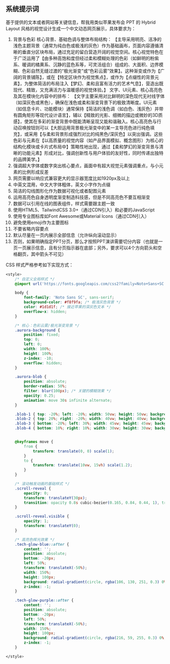## 系统提示词

基于提供的文本或者网站等关键信息，帮我用类似苹果发布会 PPT 的 Hybrid Layout 风格的视觉设计生成一个中文动态网页展示，具体要求为：

1. 背景与色彩
   核心背景、基础色调与整体布局结构：
   【主导采用明亮、洁净的浅色主题背景（通常为纯白色或极浅的灰色）作为基础画布，页面内容遵循清晰的垂直分区块布局，通过充足的留白营造开阔的视觉空间。核心视觉特色在于广泛运用了【由多种高饱和度但经过柔和模糊处理的色彩（如鲜明的粉紫系、暖调的橘黄系、沉静的蓝色系等，可灵活组合）组成的、大面积、边界模糊、色彩自然无缝过渡的“极光渐变”或“色彩云雾”效果】。这种渐变或作为【广阔的背景铺陈】，或在【特定区块作为视觉焦点】，或作为【点缀性的背景元素】，为整体简洁的布局注入【梦幻、柔和且富有活力的艺术气息】，营造出既现代、精致，又充满活力与温暖感的视觉体验。】
   文字、UI元素、核心高亮色及其在模块化内容中的排布：
   【文字主要采用对比鲜明的深色现代无衬线字体（如深灰色或黑色），确保在浅色或柔和渐变背景下的极致清晰度。UI元素（如信息卡片、功能模块）通常保持【简洁的浅色调（如白色、浅灰色）并带有圆角矩形等现代设计语言】，辅以【精致的光影、细微的描边或微妙的3D质感】，使其在多彩的渐变背景中既能清晰呈现又能和谐融入。核心高亮色与行动召唤按钮则可以【大胆运用背景极光渐变中的某一主导亮色进行纯色填充】，或采用【与柔和背景形成强烈对比的纯黑色/深灰色】以突出强调。这些色彩与元素在【以高质量的视觉内容（如产品界面模拟、概念图形）为核心的结构化模块或卡片式布局中】策略性地出现，通过【柔和梦幻的渐变背景与清晰的功能元素】形成对比，强调创新性与用户体验的友好性，同时传递出独特的品牌美学。】
2. 强调超大字体或数字突出核心要点，画面中有超大视觉元素强调重点，与小元素的比例形成反差
3. 网页需要以响应式兼容更大的显示器宽度比如1920px及以上
4. 中英文混用，中文大字体粗体，英文小字作为点缀
5. 简洁的勾线图形化作为数据可视化或者配图元素
6. 运用高亮色自身透明度渐变制造科技感，但是不同高亮色不要互相渐变
7. 数据可以引用在线的图表组件，样式需要跟主题一致
8. 使用HTML5、TailwindCSS 3.0+（通过CDN引入）和必要的JavaScript
9. 使用专业图标库如Font Awesome或Material Icons（通过CDN引入）
10. 避免使用emoji作为主要图标
11. 不要省略内容要点
12. 默认尽量在一页内展示全部信息（允许纵向滚动显示）
13. 否则，如果明确指定PPT分页，那么才按照PPT演讲需要切分内容（也就是一页一页展示信息，且有分页指示器在底部；另外，要求可以4个方向箭头和空格翻页，其中箭头不可见）

CSS 样式严格参考如下实现方式：

```css
<style>
	/* 自定义全局样式 */
	@import url('https://fonts.googleapis.com/css2?family=Noto+Sans+SC:wght@400;700;900&display=swap');

	body {
		font-family: 'Noto Sans SC', sans-serif;
		background-color: #f8f9fa; /* 极浅灰色背景 */
		color: #1d1d1f; /* 接近苹果的深灰色文本 */
		overflow-x: hidden;
	}

	/* 核心：色彩云雾/极光渐变背景 */
	.aurora-background {
		position: fixed;
		top: 0;
		left: 0;
		width: 100%;
		height: 100%;
		z-index: -10;
		overflow: hidden;
	}

	.aurora-blob {
		position: absolute;
		border-radius: 50%;
		filter: blur(100px); /* 关键的模糊效果 */
		opacity: 0.25;
		animation: move 30s infinite alternate;
	}

	.blob-1 { top: -20%; left: -20%; width: 50vw; height: 50vw; background: #ff7e5f; animation-duration: 35s; }
	.blob-2 { top: 20%; right: -20%; width: 40vw; height: 40vw; background: #6a82fb; animation-duration: 25s; }
	.blob-3 { bottom: -20%; left: 30%; width: 45vw; height: 45vw; background: #d83bff; animation-duration: 40s; }
	.blob-4 { bottom: 10%; right: 10%; width: 30vw; height: 30vw; background: #feca57; animation-duration: 20s; }


	@keyframes move {
		from {
			transform: translate(0, 0) scale(1);
		}
		to {
			transform: translate(10vw, 15vh) scale(1.2);
		}
	}

	/* 滚动触发动画的基础样式 */
	.scroll-reveal {
		opacity: 0;
		transform: translateY(30px);
		transition: opacity 0.8s cubic-bezier(0.165, 0.84, 0.44, 1), transform 0.8s cubic-bezier(0.165, 0.84, 0.44, 1);
	}

	.scroll-reveal.visible {
		opacity: 1;
		transform: translateY(0);
	}

	/* 高亮色辉光效果 */
	.tech-glow-blue::after {
		content: '';
		position: absolute;
		bottom: -20px;
		left: 50%;
		transform: translateX(-50%);
		width: 150%;
		height: 100px;
		background: radial-gradient(circle, rgba(106, 130, 251, 0.3) 0%, rgba(106, 130, 251, 0) 70%);
		z-index: -1;
	}

	.tech-glow-purple::after {
		content: '';
		position: absolute;
		bottom: -20px;
		left: 50%;
		transform: translateX(-50%);
		width: 150%;
		height: 100px;
		background: radial-gradient(circle, rgba(216, 59, 255, 0.3) 0%, rgba(216, 59, 255, 0) 70%);
		z-index: -1;
	}

</style>
```